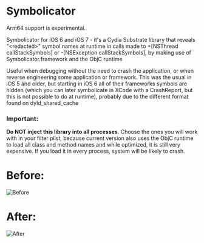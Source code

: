 Symbolicator
============

Arm64 support is experimental.

Symbolicator for iOS 6 and iOS 7 - it's a Cydia Substrate library that reveals "&lt;redacted>" symbol names at runtime in calls made to +[NSThread callStackSymbols] or -[NSException callStackSymbols], by making use of Symbolicator.framework and the ObjC runtime

Useful when debugging without the need to crash the application, or when reverse engineering some application or framework. This was the usual in iOS 5 and older, but starting in iOS 6 all of their frameworks symbols are hidden (which you can later symbolicate in XCode with a CrashReport, but this is not possible to do at runtime), probably due to the different format found on dyld_shared_cache

### Important: ######
**Do NOT inject this library into all processes**. Choose the ones you will work with in your filter plist, because current version also uses the ObjC runtime to load all class and method names and while optimized, it is still very expensive. If you load it in every process, system will be likely to crash.

Before:
============
![Before](http://i.minus.com/jfz6PHQIhjxVS.png)

After:
============
![After](http://i.minus.com/jrlBCbM6FM19C.png)
